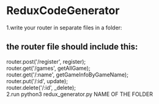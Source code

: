 # ReduxCodeGenerator  

1.write your router in separate files in a folder:  
## the router file should include this:  
router.post('/register', register);  
router.get('/games', getAllGame);  
router.get('/:name', getGameInfoByGameName);  
router.put('/:id', update);  
router.delete('/:id', _delete);  
2.run python3 redux_generator.py NAME OF THE FOLDER  
